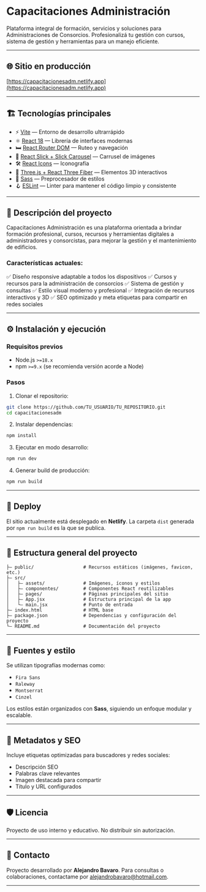 # Capacitaciones Administración

Plataforma integral de formación, servicios y soluciones para Administraciones de Consorcios. Profesionalizá tu gestión con cursos, sistema de gestión y herramientas para un manejo eficiente.

---

## 🌐 **Sitio en producción**

[https://capacitacionesadm.netlify.app](https://capacitacionesadm.netlify.app)

---

## 🏗️ **Tecnologías principales**

* ⚡ [Vite](https://vitejs.dev/) — Entorno de desarrollo ultrarrápido
* ⚛️ [React 18](https://reactjs.org/) — Librería de interfaces modernas
* 🛏️ [React Router DOM](https://reactrouter.com/) — Ruteo y navegación
* 🎨 [React Slick + Slick Carousel](https://react-slick.neostack.com/) — Carrusel de imágenes
* 🛠️ [React Icons](https://react-icons.github.io/react-icons/) — Iconografía
* 🎐 [Three.js + React Three Fiber](https://threejs.org/) — Elementos 3D interactivos
* 🎨 [Sass](https://sass-lang.com/) — Preprocesador de estilos
* 🪝 [ESLint](https://eslint.org/) — Linter para mantener el código limpio y consistente

---

## 🎯 **Descripción del proyecto**

Capacitaciones Administración es una plataforma orientada a brindar formación profesional, cursos, recursos y herramientas digitales a administradores y consorcistas, para mejorar la gestión y el mantenimiento de edificios.

### Características actuales:

✅ Diseño responsive adaptable a todos los dispositivos
✅ Cursos y recursos para la administración de consorcios
✅ Sistema de gestión y consultas
✅ Estilo visual moderno y profesional
✅ Integración de recursos interactivos y 3D
✅ SEO optimizado y meta etiquetas para compartir en redes sociales

---

## ⚙️ **Instalación y ejecución**

### Requisitos previos

* Node.js `>=18.x`
* npm `>=9.x` (se recomienda versión acorde a Node)

### Pasos

1. Clonar el repositorio:

```bash
git clone https://github.com/TU_USUARIO/TU_REPOSITORIO.git
cd capacitacionesadm
```

2. Instalar dependencias:

```bash
npm install
```

3. Ejecutar en modo desarrollo:

```bash
npm run dev
```

4. Generar build de producción:

```bash
npm run build
```

---

## 🚀 **Deploy**

El sitio actualmente está desplegado en **Netlify**. La carpeta `dist` generada por `npm run build` es la que se publica.

---

## 📝 **Estructura general del proyecto**

```
├— public/                  # Recursos estáticos (imágenes, favicon, etc.)
├— src/
│   ├— assets/              # Imágenes, íconos y estilos
│   ├— componentes/         # Componentes React reutilizables
│   ├— pages/               # Páginas principales del sitio
│   ├— App.jsx              # Estructura principal de la app
│   └— main.jsx             # Punto de entrada
├— index.html               # HTML base
├— package.json             # Dependencias y configuración del proyecto
└— README.md                # Documentación del proyecto
```

---

## 🎨 **Fuentes y estilo**

Se utilizan tipografías modernas como:

* `Fira Sans`
* `Raleway`
* `Montserrat`
* `Cinzel`

Los estilos están organizados con **Sass**, siguiendo un enfoque modular y escalable.

---

## 🔑 **Metadatos y SEO**

Incluye etiquetas optimizadas para buscadores y redes sociales:

* Descripción SEO
* Palabras clave relevantes
* Imagen destacada para compartir
* Título y URL configurados

---

## 🛡️ **Licencia**

Proyecto de uso interno y educativo. No distribuir sin autorización.

---

## 🫡 **Contacto**

Proyecto desarrollado por **Alejandro Bavaro**.
Para consultas o colaboraciones, contactame por [alejandrobavaro@hotmail.com](mailto:alejandrobavaro@hotmail.com).

---
